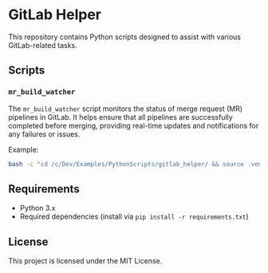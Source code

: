 # GitLab Helper

This repository contains Python scripts designed to assist with various GitLab-related tasks.

## Scripts

### `mr_build_watcher`
The `mr_build_watcher` script monitors the status of merge request (MR) pipelines in GitLab. It helps ensure that all pipelines are successfully completed before merging, providing real-time updates and notifications for any failures or issues.

Example:  
```bash
bash -c "cd /c/Dev/Examples/PythonScripts/gitlab_helper/ && source .venv/Scripts/activate && python src/mr_build_watcher.py --private-token=glpat-****** --state-file=src/comment_watcher_state.json --check-interval=600"
```

## Requirements
- Python 3.x
- Required dependencies (install via `pip install -r requirements.txt`)

## License
This project is licensed under the MIT License.